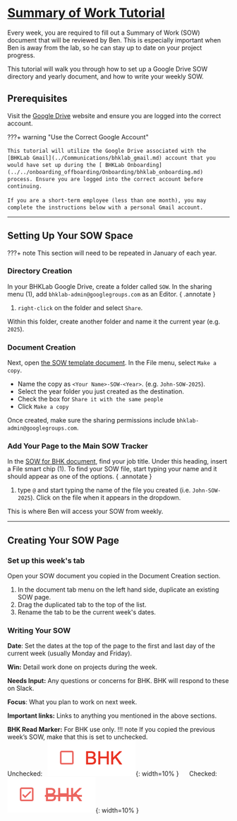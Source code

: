 # [Summary of Work Tutorial](#summary-of-work-tutorial)

Every week, you are required to fill out a Summary of Work (SOW) document that will be reviewed by Ben. This is especially important when Ben is away from the lab, so he can stay up to date on your project progress.

This tutorial will walk you through how to set up a Google Drive SOW directory and yearly document, and how to write your weekly SOW.

## Prerequisites

Visit the [Google Drive](https://drive.google.com) website and ensure you are logged into the correct account.

???+ warning "Use the Correct Google Account"

    This tutorial will utilize the Google Drive associated with the [BHKLab Gmail](../Communications/bhklab_gmail.md) account that you would have set up during the [ BHKLab Onboarding](../../onboarding_offboarding/Onboarding/bhklab_onboarding.md) process. Ensure you are logged into the correct account before continuing.

    If you are a short-term employee (less than one month), you may complete the instructions below with a personal Gmail account.

---

## Setting Up Your SOW Space

???+ note
    This section will need to be repeated in January of each year.

### Directory Creation

In your BHKLab Google Drive, create a folder called `SOW`.
In the sharing menu (1), add `bhklab-admin@googlegroups.com` as an Editor.
{ .annotate }

1. `right-click` on the folder and select `Share`.

Within this folder, create another folder and name it the current year (e.g. `2025`).

### Document Creation

Next, open [the SOW template document](https://docs.google.com/document/d/1x9kGto0gaGadxOf1Btm_EPLvz1QT6bAyDgUshFqTa9o/edit?usp=sharing). In the File menu, select `Make a copy`.

* Name the copy as `<Your Name>-SOW-<Year>`. (e.g. `John-SOW-2025`).
* Select the year folder you just created as the destination.
* Check the box for `Share it with the same people`
* Click `Make a copy`

Once created, make sure the sharing permissions include `bhklab-admin@googlegroups.com`.

### Add Your Page to the Main SOW Tracker

In the [SOW for BHK document](https://docs.google.com/document/d/1auQPchq_p8Cbl7e7wTAxqLuOk-kY4dRQ9WylxFWgS6I/edit?tab=t.0), find your job title. Under this heading, insert a File smart chip (1). To find your SOW file, start typing your name and it should appear as one of the options.
{ .annotate }

1. type `@` and start typing the name of the file you created (i.e. `John-SOW-2025`).
Click on the file when it appears in the dropdown.

This is where Ben will access your SOW from weekly.

---

## Creating Your SOW Page

### Set up this week's tab

Open your SOW document you copied in the Document Creation section.

1. In the document tab menu on the left hand side, duplicate an existing SOW page.
2. Drag the duplicated tab to the top of the list.
3. Rename the tab to be the current week's dates.

### Writing Your SOW

**Date**: Set the dates at the top of the page to the first and last day of the current week (usually Monday and Friday).

**Win:** Detail work done on projects during the week.

**Needs Input:** Any questions or concerns for BHK. BHK will respond to these on Slack.

**Focus**: What you plan to work on next week.

**Important links:** Links to anything you mentioned in the above sections.

**BHK Read Marker:** For BHK use only.
!!! note
    If you copied the previous week’s SOW, make that this is set to unchecked.  
    Unchecked:   ![](img/docs_bhk_unchecked.png){: width=10% }      Checked:   ![](img/docs_bhk_checked.png){: width=10% }

